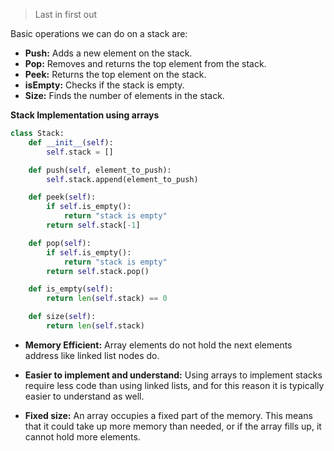 > Last in first out

Basic operations we can do on a stack are:
- **Push:** Adds a new element on the stack.
- **Pop:** Removes and returns the top element from the stack.
- **Peek:** Returns the top element on the stack.
- **isEmpty:** Checks if the stack is empty.
- **Size:** Finds the number of elements in the stack.

__Stack Implementation using arrays__

```python
class Stack:
    def __init__(self):
        self.stack = []

    def push(self, element_to_push):
        self.stack.append(element_to_push)

    def peek(self):
        if self.is_empty():
            return "stack is empty"
        return self.stack[-1]

    def pop(self):
        if self.is_empty():
            return "stack is empty"
        return self.stack.pop()

    def is_empty(self):
        return len(self.stack) == 0

    def size(self):
        return len(self.stack)
```

- **Memory Efficient:** Array elements do not hold the next elements address like linked list nodes do.
- **Easier to implement and understand:** Using arrays to implement stacks require less code than using linked lists, and for this reason it is typically easier to understand as well.

- **Fixed size:** An array occupies a fixed part of the memory. This means that it could take up more memory than needed, or if the array fills up, it cannot hold more elements.
